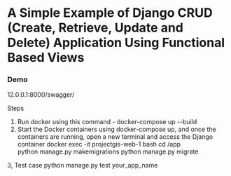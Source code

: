 # A Simple Example of Django CRUD (Create, Retrieve, Update and Delete) Application Using Functional Based Views



### Demo
12.0.0.1:8000/swagger/



Steps

1. Run docker using this command - docker-compose up --build
2. Start the Docker containers using docker-compose up, and once the containers are running, open a new terminal and access the Django container
   docker exec -it projectgis-web-1 bash
   cd /app  
    python manage.py makemigrations
   python manage.py migrate

3, Test case
python manage.py test your_app_name
